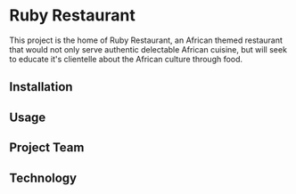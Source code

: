 # Ruby Restaurant

This project is the home of Ruby Restaurant, an African themed restaurant that would not only serve authentic delectable African cuisine, but will seek to educate it's clientelle about the African culture through food.

## Installation

## Usage

## Project Team

## Technology
